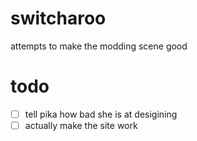 # switcharoo

attempts to make the modding scene good

# todo
- [ ] tell pika how bad she is at desigining
- [ ] actually make the site work
